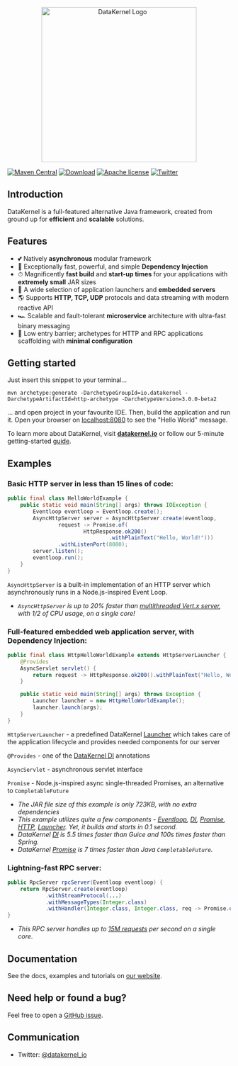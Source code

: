 <p align="center">
  <a href="https://datakernel.io" target="_blank">
    <img alt="DataKernel Logo" src="http://datakernel.io/static/images/logo-icon.svg" width="350">
  </a>
</p>

[![Maven Central](https://img.shields.io/maven-central/v/io.datakernel/datakernel)](https://mvnrepository.com/artifact/io.datakernel)
[![Download](https://img.shields.io/badge/download-3.0.0--SNAPSHOT-blue.svg)](https://github.com/softindex/datakernel/archive/master.zip)
[![Apache license](https://img.shields.io/badge/license-apache2-green.svg)](https://github.com/softindex/datakernel/blob/master/LICENSE)
[![Twitter](https://img.shields.io/badge/twitter-%40datakernel__io-38A1F3.svg)](https://twitter.com/datakernel_io)

## Introduction

DataKernel is a full-featured alternative Java framework, created from ground up for **efficient** and **scalable** solutions.

## Features

- 💕 Natively **asynchronous** modular framework
- 🧩 Exceptionally fast, powerful, and simple **Dependency Injection**
- ⏱ Magnificently **fast build** and **start-up times** for your applications with **extremely small** JAR sizes
- 🚀 A wide selection of application launchers and **embedded servers**
- 🌎 Supports **HTTP, TCP, UDP** protocols and data streaming with modern reactive API 
- 🏎 Scalable and fault-tolerant **microservice** architecture with ultra-fast binary messaging 
- 📖 Low entry barrier; archetypes for HTTP and RPC applications scaffolding with **minimal configuration**

## Getting started

Just insert this snippet to your terminal...

```
mvn archetype:generate -DarchetypeGroupId=io.datakernel -DarchetypeArtifactId=http-archetype -DarchetypeVersion=3.0.0-beta2
```

... and open project in your favourite IDE. Then, build the application and run it. Open your browser on [localhost:8080](http://localhost:8080) to see the "Hello World" message. 

To learn more about DataKernel, visit [**datakernel.io**](https://datakernel.io) or follow our 5-minute getting-started [guide](https://datakernel.io/docs/core/tutorials/getting-started). 

## Examples

### Basic HTTP server in less than 15 lines of code:
```java
public final class HelloWorldExample { 
    public static void main(String[] args) throws IOException {
        Eventloop eventloop = Eventloop.create();
        AsyncHttpServer server = AsyncHttpServer.create(eventloop,
                request -> Promise.of(
                        HttpResponse.ok200()
                                .withPlainText("Hello, World!")))
                .withListenPort(8080);
        server.listen();
        eventloop.run();
    }
}
```
`AsyncHttpServer` is a built-in implementation of an HTTP server which asynchronously runs in a Node.js-inspired Event Loop.

- *`AsyncHttpServer` is up to 20% faster than [multithreaded Vert.x server](https://github.com/networknt/microservices-framework-benchmark/tree/master/vertx), with 1/2 of CPU usage, on a single core!*

### Full-featured embedded web application server, with Dependency Injection:
```java
public final class HttpHelloWorldExample extends HttpServerLauncher { 
    @Provides
    AsyncServlet servlet() { 
        return request -> HttpResponse.ok200().withPlainText("Hello, World!");
    }

    public static void main(String[] args) throws Exception {
        Launcher launcher = new HttpHelloWorldExample();
        launcher.launch(args); 
    }
}
```
`HttpServerLauncher` - a predefined DataKernel [Launcher](https://datakernel.io/docs/core/launcher.html) which takes care of the application lifecycle and provides needed components for our server

`@Provides` - one of the [DataKernel DI](https://datakernel.io/docs/core/di.html) annotations

`AsyncServlet` - asynchronous servlet interface

`Promise` - Node.js-inspired async single-threaded Promises, an alternative to `CompletableFuture`

- *The JAR file size of this example is only 723KB, with no extra dependencies*
- *This example utilizes quite a few components - [Eventloop](https://datakernel.io/docs/core/eventloop.html), [DI](https://datakernel.io/docs/core/di.html), [Promise](https://datakernel.io/docs/core/promise.html), [HTTP](https://datakernel.io/docs/core/http.html), [Launcher](https://datakernel.io/docs/core/launcher.html). Yet, it builds and starts in 0.1 second.*
- *DataKernel [DI](https://datakernel.io/docs/core/di.html) is 5.5 times faster than Guice and 100s times faster than Spring.*
- *DataKernel [Promise](https://datakernel.io/docs/core/promise.html) is 7 times faster than Java `CompletableFuture`.*

### Lightning-fast RPC server:
```java
public RpcServer rpcServer(Eventloop eventloop) {
    return RpcServer.create(eventloop)
            .withStreamProtocol(...)
            .withMessageTypes(Integer.class)
            .withHandler(Integer.class, Integer.class, req -> Promise.of(req * 2));
}
```
- *This RPC server handles up to [15M requests](https://datakernel.io/docs/cloud/rpc.html#benchmarks) per second on a single core*.

## Documentation
See the docs, examples and tutorials on [our website](https://datakernel.io).

## Need help or found a bug?
Feel free to open a [GitHub issue](https://github.com/softindex/datakernel/issues).

## Communication
* Twitter: [@datakernel_io](https://twitter.com/datakernel_io)
